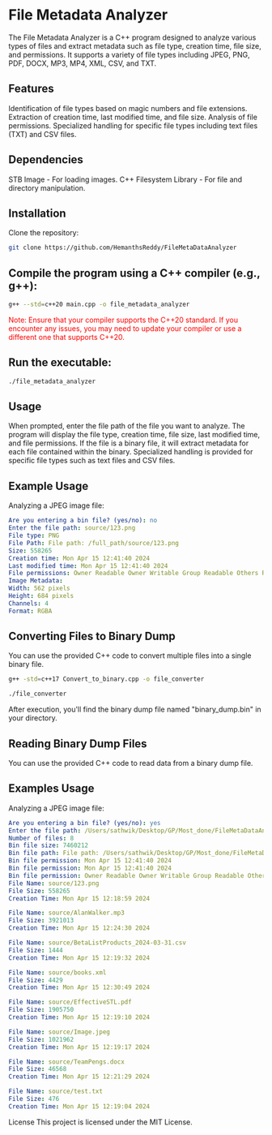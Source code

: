 # File Metadata Analyzer
The File Metadata Analyzer is a C++ program designed to analyze various types of files and extract metadata such as file type, creation time, file size, and permissions. It supports a variety of file types including JPEG, PNG, PDF, DOCX, MP3, MP4, XML, CSV, and TXT.

## Features
Identification of file types based on magic numbers and file extensions.
Extraction of creation time, last modified time, and file size.
Analysis of file permissions.
Specialized handling for specific file types including text files (TXT) and CSV files.
## Dependencies
STB Image - For loading images.
C++ Filesystem Library - For file and directory manipulation.

## Installation
Clone the repository:
```bash
git clone https://github.com/HemanthsReddy/FileMetaDataAnalyzer
```

## Compile the program using a C++ compiler (e.g., g++):
```bash
g++ --std=c++20 main.cpp -o file_metadata_analyzer
```
<font color="red">Note: Ensure that your compiler supports the C++20 standard. If you encounter any issues, you may need to update your compiler or use a different one that supports C++20.</font>

## Run the executable:
``` bash
./file_metadata_analyzer

```
## Usage

When prompted, enter the file path of the file you want to analyze.
The program will display the file type, creation time, file size, last modified time, and file permissions.
If the file is a binary file, it will extract metadata for each file contained within the binary.
Specialized handling is provided for specific file types such as text files and CSV files.

## Example Usage
Analyzing a JPEG image file:

```yaml
Are you entering a bin file? (yes/no): no
Enter the file path: source/123.png
File type: PNG
File Path: File path: /full_path/source/123.png
Size: 558265
Creation time: Mon Apr 15 12:41:40 2024
Last modified time: Mon Apr 15 12:41:40 2024
File permissions: Owner Readable Owner Writable Group Readable Others Readable 
Image Metadata:
Width: 562 pixels
Height: 684 pixels
Channels: 4
Format: RGBA
```

## Converting Files to Binary Dump
You can use the provided C++ code to convert multiple files into a single binary file. 

```bash
g++ -std=c++17 Convert_to_binary.cpp -o file_converter
```
```bash
./file_converter
```
After execution, you'll find the binary dump file named "binary_dump.bin" in your directory.

## Reading Binary Dump Files
You can use the provided C++ code to read data from a binary dump file.

## Examples Usage
Analyzing a JPEG image file:

```yaml
Are you entering a bin file? (yes/no): yes
Enter the file path: /Users/sathwik/Desktop/GP/Most_done/FileMetaDataAnalyzer/source/binary_dump2.bin
Number of files: 8
Bin file size: 7460212
Bin file path: File path: /Users/sathwik/Desktop/GP/Most_done/FileMetaDataAnalyzer/source/binary_dump2.bin
Bin file permission: Mon Apr 15 12:41:40 2024
Bin file permission: Mon Apr 15 12:41:40 2024
Bin file permission: Owner Readable Owner Writable Group Readable Others Readable 
File Name: source/123.png
File Size: 558265
Creation Time: Mon Apr 15 12:18:59 2024

File Name: source/AlanWalker.mp3
File Size: 3921013
Creation Time: Mon Apr 15 12:24:30 2024

File Name: source/BetaListProducts_2024-03-31.csv
File Size: 1444
Creation Time: Mon Apr 15 12:19:32 2024

File Name: source/books.xml
File Size: 4429
Creation Time: Mon Apr 15 12:30:49 2024

File Name: source/EffectiveSTL.pdf
File Size: 1905750
Creation Time: Mon Apr 15 12:19:10 2024

File Name: source/Image.jpeg
File Size: 1021962
Creation Time: Mon Apr 15 12:19:17 2024

File Name: source/TeamPengs.docx
File Size: 46568
Creation Time: Mon Apr 15 12:21:29 2024

File Name: source/test.txt
File Size: 476
Creation Time: Mon Apr 15 12:19:04 2024
```


License
This project is licensed under the MIT License.
